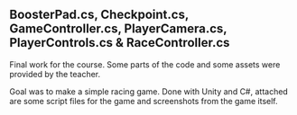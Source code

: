 ## BoosterPad.cs, Checkpoint.cs, GameController.cs, PlayerCamera.cs, PlayerControls.cs & RaceController.cs
Final work for the course. Some parts of the code and some assets were provided by the teacher. 

Goal was to make a simple racing game. Done with Unity and C#, attached are some script files for the game and screenshots from the game itself.
